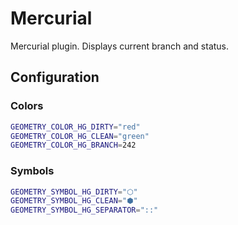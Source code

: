 # Mercurial

Mercurial plugin. Displays current branch and status.

## Configuration

### Colors

```sh
GEOMETRY_COLOR_HG_DIRTY="red"
GEOMETRY_COLOR_HG_CLEAN="green"
GEOMETRY_COLOR_HG_BRANCH=242
```

### Symbols

```sh
GEOMETRY_SYMBOL_HG_DIRTY="⬡"
GEOMETRY_SYMBOL_HG_CLEAN="⬢"
GEOMETRY_SYMBOL_HG_SEPARATOR="::"
```
